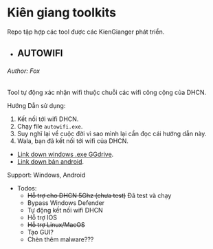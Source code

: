 # Kiên giang toolkits
Repo tập hợp các tool được các KienGianger phát triển.


* ## AUTOWIFI
###### Author: Fox

Tool tự động xác nhận wifi thuộc chuỗi các wifi công cộng của DHCN.

Hướng Dẫn sử dụng:
1. Kết nối tới wifi DHCN.
2. Chạy file `autowifi.exe`.
3. Suy nghĩ lại về cuộc đời vì sao mình lại cần đọc cái hướng dẫn này.
4. Wala, bạn đã kết nối tới wifi của DHCN.

* [Link down windows .exe GGdrive](https://drive.google.com/file/d/1AVadodXaPZ_2nUta0_qeHAMsgQyOTP8I/view?usp=sharing).
* [Link down bản android](https://install.appcenter.ms/users/hieuta81pk-gmail.com/apps/wifih32/distribution_groups/user).

Support: Windows, Android

* Todos:
  * ~~Hỗ trợ cho DHCN 5Ghz (chưa test)~~ Đã test và chạy
  * Bypass Windows Defender
  * Tự động kết nối wifi DHCN
  * Hỗ trợ IOS
  * ~~Hỗ trợ Linux/MacOS~~
  * Tạo GUI?
  * Chèn thêm malware???
